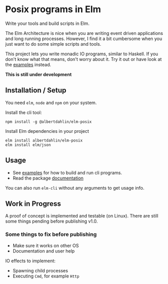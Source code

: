 # Posix programs in Elm

Write your tools and build scripts in Elm.

The Elm Architecture is nice when you are writing event driven applications and long running processes.
However, I find it a bit cumbersome when you just want to do some simple scripts and tools.

This project lets you write monadic IO programs, similar to Haskell.
If you don't know what that means, don't worry about it. Try it out or have look at the [examples] instead.

**This is still under development**

## Installation / Setup

You need `elm`, `node` and `npm` on your system.

Install the cli tool:
```
npm install -g @albertdahlin/elm-posix
```

Install Elm dependencies in your project
```
elm install albertdahlin/elm-posix
elm install elm/json
```

## Usage

- See [examples] for how to build and run cli programs.
- Read the package [documentation]

You can also run `elm-cli` without any arguments to get usage info.

## Work in Progress

A proof of concept is implemented and testable (on Linux).
There are still some things pending before publishing v1.0.

### Some things to fix before publishing

- Make sure it works on other OS
- Documentation and user help

IO effects to implement:
- Spawning child processes
- Executing `Cmd`, for example `Http`

[examples]: https://github.com/albertdahlin/elm-posix/tree/master/example
[documentation]: https://package.elm-lang.org/packages/albertdahlin/elm-posix/latest/
